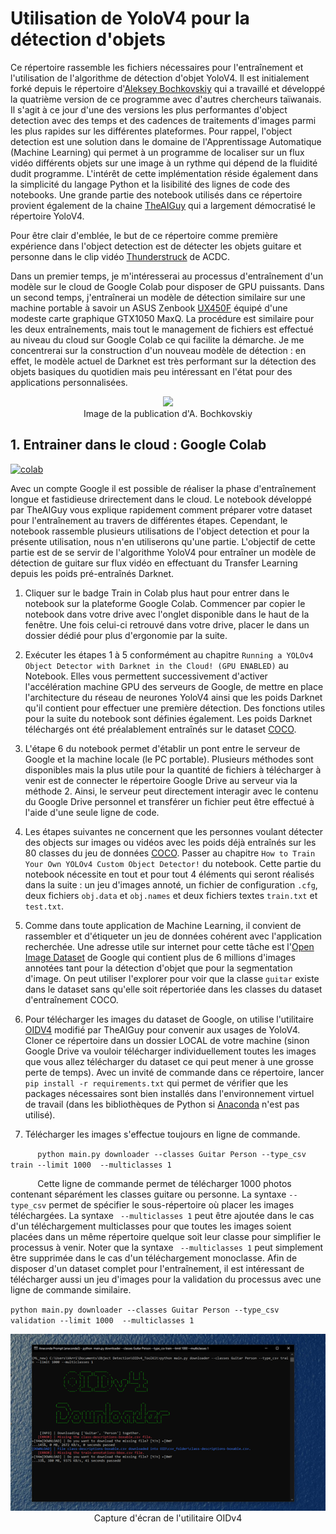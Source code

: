 # Utilisation de YoloV4 pour la détection d'objets

Ce répertoire rassemble les fichiers nécessaires pour l'entraînement et l'utilisation de l'algorithme de détection d'objet YoloV4. Il est initialement forké depuis le répertoire d'[Aleksey Bochkovskiy](https://github.com/AlexeyAB/darknet) qui a travaillé et développé la quatrième version de ce programme avec d'autres chercheurs taïwanais. Il s'agit à ce jour d'une des versions les plus performantes d'object detection avec des temps et des cadences de traitements d'images parmi les plus rapides sur les différentes plateformes. Pour rappel, l'object detection est une solution dans le domaine de l'Apprentissage Automatique (Machine Learning) qui permet à un programme de localiser sur un flux vidéo différents objets sur une image à un rythme qui dépend de la fluidité dudit programme. L'intérêt de cette implémentation réside également dans la simplicité du langage Python et la lisibilité des lignes de code des notebooks. Une grande partie des notebook utilisés dans ce répertoire provient également de la chaine [TheAIGuy](https://www.youtube.com/channel/UCrydcKaojc44XnuXrfhlV8Q) qui a largement démocratisé le répertoire YoloV4.

Pour être clair d'emblée, le but de ce répertoire comme première expérience dans l'object detection est de détecter les objets guitare et personne dans le clip vidéo [Thunderstruck](https://www.youtube.com/watch?v=v2AC41dglnM) de ACDC. 

Dans un premier temps, je m'intéresserai au processus d'entraînement d'un modèle sur le cloud de Google Colab pour disposer de GPU puissants. Dans un second temps, j'entraînerai un modèle de détection similaire sur une machine portable à savoir un ASUS Zenbook [UX450F](https://www.asus.com/Laptops/For-Home/ZenBook/ZenBook-Pro-14-UX450/) équipé d'une modeste carte graphique GTX1050 MaxQ. La procédure est similaire pour les deux entraînements, mais tout le management de fichiers est effectué au niveau du cloud sur Google Colab ce qui facilite la démarche. Je me concentrerai sur la construction d'un nouveau modèle de détection : en effet, le modèle actuel de Darknet est très performant sur la détection des objets basiques du quotidien mais peu intéressant en l'état pour des applications personnalisées. 
 

<center><img src="https://miro.medium.com/max/320/1*vHWIzPbxmKQSZC6fOyK8Ug.gif" ...></center>
<center>Image de la publication d'A. Bochkovskiy</center>

## 1. Entrainer dans le cloud : Google Colab

[![colab](https://user-images.githubusercontent.com/4096485/86174097-b56b9000-bb29-11ea-9240-c17f6bacfc34.png)](https://colab.research.google.com/drive/1_GdoqCJWXsChrOiY8sZMr_zbr_fH-0Fg)

Avec un compte Google il est possible de réaliser la phase d'entraînement longue et fastidieuse drirectement dans le cloud. Le notebook développé par TheAIGuy vous explique rapidement comment préparer votre dataset pour l'entraînement au travers de différentes étapes. Cependant, le notebook rassemble plusieurs utilisations de l'object detection et pour la présente utilisation, nous n'en utiliserons qu'une partie. L'objectif de cette partie est de se servir de l'algorithme YoloV4 pour entraîner un modèle de détection de guitare sur flux vidéo en effectuant du Transfer Learning depuis les poids pré-entraînés Darknet. 

1. Cliquer sur le badge Train in Colab plus haut pour entrer dans le notebook sur la plateforme Google Colab. Commencer par copier le notebook dans votre drive avec l'onglet disponible dans le haut de la fenêtre. Une fois celui-ci retrouvé dans votre drive, placer le dans un dossier dédié pour plus d'ergonomie par la suite. 

2. Exécuter les étapes 1 à 5 conformément au chapitre `Running a YOLOv4 Object Detector with Darknet in the Cloud! (GPU ENABLED)` au Notebook. Elles vous permettent successivement d'activer l'accélération machine GPU des serveurs de Google, de mettre en place l'architecture du réseau de neurones YoloV4 ainsi que les poids Darknet qu'il contient pour effectuer une première détection. Des fonctions utiles pour la suite du notebook sont définies également. Les poids Darknet téléchargés ont été préalablement entraînés sur le dataset [COCO](https://cocodataset.org/#home).

3. L'étape 6 du notebook permet d'établir un pont entre le serveur de Google et la machine locale (le PC portable). Plusieurs méthodes sont disponibles mais la plus utile pour la quantité de fichiers à télécharger à venir est de connecter le répertoire Google Drive au serveur via la méthode 2. Ainsi, le serveur peut directement interagir avec le contenu du Google Drive personnel et transférer un fichier peut être effectué à l'aide d'une seule ligne de code. 

4. Les étapes suivantes ne concernent que les personnes voulant détecter des objects sur images ou vidéos avec les poids déjà entraînés sur les 80 classes du jeu de données [COCO](https://cocodataset.org/#home). Passer au chapitre `How to Train Your Own YOLOv4 Custom Object Detector!` du notebook. Cette partie du notebook nécessite en tout et pour tout 4 éléments qui seront réalisés dans la suite : un jeu d'images annoté, un fichier de configuration `.cfg`, deux fichiers `obj.data` et `obj.names` et deux fichiers textes `train.txt` et `test.txt`.

5. Comme dans toute application de Machine Learning, il convient de rassembler et d'étiqueter un jeu de données cohérent avec l'application recherchée. Une adresse utile sur internet pour cette tâche est l'[Open Image Dataset](https://storage.googleapis.com/openimages/web/index.html) de Google qui contient plus de 6 millions d'images annotées tant pour la détection d'objet que pour la segmentation d'image. On peut utiliser l'explorer pour voir que la classe `guitar` existe dans le dataset sans qu'elle soit répertoriée dans les classes du dataset d'entraînement COCO. 

6. Pour télécharger les images du dataset de Google, on utilise l'utilitaire [OIDV4](https://github.com/theAIGuysCode/OIDv4_ToolKit) modifié par TheAIGuy pour convenir aux usages de YoloV4. Cloner ce répertoire dans un dossier LOCAL de votre machine (sinon Google Drive va vouloir télécharger individuellement toutes les images que vous allez télécharger du dataset ce qui peut mener à une grosse perte de temps). Avec un invité de commande dans ce répertoire, lancer `pip install -r requirements.txt` qui permet de vérifier que les packages nécessaires sont bien installés dans l'environnement virtuel de travail (dans les bibliothèques de Python si [Anaconda](https://vintel38.github.io/2021/03/28/Anaconda/) n'est pas utilisé). 

7. Télécharger les images s'effectue toujours en ligne de commande. 

&nbsp;&nbsp;&nbsp;&nbsp;&nbsp;&nbsp;&nbsp;&nbsp;&nbsp;&nbsp;&nbsp;`python main.py downloader --classes Guitar Person --type_csv train --limit 1000  --multiclasses 1 `

&nbsp;&nbsp;&nbsp;&nbsp;&nbsp;&nbsp;&nbsp;&nbsp;&nbsp;&nbsp;&nbsp;Cette ligne de commande permet de télécharger 1000 photos contenant séparément les classes guitare ou personne. La syntaxe ``--type_csv`` permet de spécifier le sous-répertoire où placer les images téléchargées. La syntaxe ` --multiclasses 1` peut être ajoutée dans le cas d'un téléchargement multiclasses pour que toutes les images soient placées dans un même répertoire quelque soit leur classe pour simplifier le processus à venir. Noter que la syntaxe ` --multiclasses 1` peut simplement être supprimée dans le cas d'un téléchargement monoclasse. Afin de disposer d'un dataset complet pour l'entraînement, il est intéressant de télécharger aussi un jeu d'images pour la validation du processus avec une ligne de commande similaire. 

`python main.py downloader --classes Guitar Person --type_csv validation --limit 1000  --multiclasses 1 `

<center><img src="https://github.com/vintel38/Object-Detection/blob/main/OIDV4.png" ...></center>
<center>Capture d'écran de l'utilitaire OIDv4</center> 
